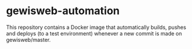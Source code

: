 # gewisweb-automation
This repository contains a Docker image that automatically builds, pushes and deploys (to a test environment) whenever a new commit is made on gewisweb/master.

